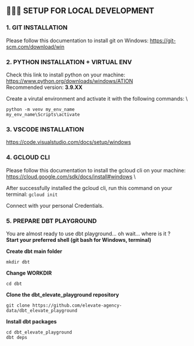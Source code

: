 
## 🧑🏻‍💻 SETUP FOR LOCAL DEVELOPMENT

### 1. GIT INSTALLATION
Please follow this documentation to install git on Windows: https://git-scm.com/download/win 

### 2. PYTHON INSTALLATION + VIRTUAL ENV
Check this link to install python on your machine: https://www.python.org/downloads/windows/ATION \
Recommended version: **3.9.XX**

Create a virutal environment and activate it with the following commands: \
```
python -m venv my_env_name
my_env_name\Scripts\activate
```

### 3. VSCODE INSTALLATION
https://code.visualstudio.com/docs/setup/windows

### 4. GCLOUD CLI
Please follow this documentation to install the gcloud cli on your machine: https://cloud.google.com/sdk/docs/install#windows \

After successfully installed  the gcloud cli, run this command on your terminal:
`gcloud init`

Connect with your personal Credentials.

### 5. PREPARE DBT PLAYGROUND
You are almost ready to use dbt playground… oh wait… where is it ? \
**Start your preferred shell (git bash for Windows, terminal)**

**Create dbt main folder** 
```
mkdir dbt
```

**Change WORKDIR** 
```
cd dbt
```

**Clone the dbt_elevate_playground repository**
```
git clone https://github.com/elevate-agency-data/dbt_elevate_playground
```

**Install dbt packages**
```
cd dbt_elevate_playground
dbt deps
```
